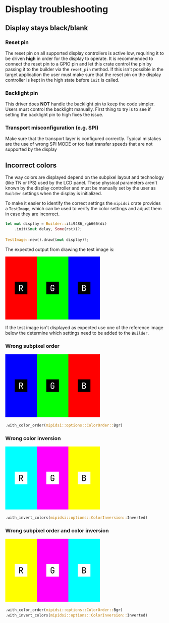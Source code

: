 # Display troubleshooting

## Display stays black/blank

### Reset pin

The reset pin on all supported display controllers is active low, requiring it to be driven **high** in order for the display to operate. It is recommended to connect the reset pin to a GPIO pin and let this crate control the pin by passing it to the builder via the `reset_pin` method. If this isn't possible in the target application the user must make sure that the reset pin on the display controller is kept in the high state before `init` is called.

### Backlight pin

This driver does **NOT** handle the backlight pin to keep the code simpler. Users must control the backlight manually. First thing to try is to see if setting the backlight pin to high fixes the issue.

### Transport misconfiguration (e.g. SPI)

Make sure that the transport layer is configured correctly. Typical mistakes are the use of wrong SPI MODE or too fast transfer speeds that are not supported by the display

## Incorrect colors

The way colors are displayed depend on the subpixel layout and technology (like TN or IPS) used by the LCD panel. These physical parameters aren't known by the display controller and must be manually set by the user as `Builder` settings when the display is initialized.

To make it easier to identify the correct settings the `mipidsi` crate provides a `TestImage`, which can be used to verify the color settings and adjust them in case they are incorrect.

```rust
let mut display = Builder::ili9486_rgb666(di)
    .init(&mut delay, Some(rst))?;

TestImage::new().draw(&mut display)?;
```

The expected output from drawing the test image is:

![Correct colors](colors_correct.svg)

If the test image isn't displayed as expected use one of the reference image below the determine which settings need to be added to the `Builder`.

### Wrong subpixel order

![Wrong subpixel order](colors_wrong_subpixel_order.svg)

```rust
.with_color_order(mipidsi::options::ColorOrder::Bgr)
```

### Wrong color inversion

![Wrong color inversion](colors_wrong_color_inversion.svg)

```rust
.with_invert_colors(mipidsi::options::ColorInversion::Inverted)
```

### Wrong subpixel order and color inversion

![Wrong subpixel order and color inversion](colors_both_wrong.svg)

```rust
.with_color_order(mipidsi::options::ColorOrder::Bgr)
.with_invert_colors(mipidsi::options::ColorInversion::Inverted)
```